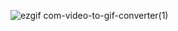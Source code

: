![ezgif com-video-to-gif-converter(1)](https://github.com/user-attachments/assets/93f4b1b7-1fd2-4c13-8e37-1703f57f9d51)
